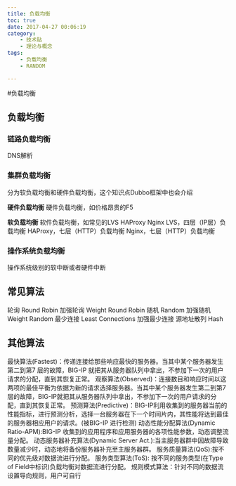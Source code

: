 ```yaml
---
title: 负载均衡
toc: true
date: 2017-04-27 00:06:19
category: 
    - 技术贴
    - 理论与概念
tags: 
    - 负载均衡
    - RANDOM

---
```


#负载均衡

## 负载均衡

### 链路负载均衡
DNS解析

### 集群负载均衡
分为软负载均衡和硬件负载均衡，这个知识点Dubbo框架中也会介绍

**硬件负载均衡**
硬件负载均衡，如价格昂贵的F5

**软负载均衡**
软件负载均衡，如常见的LVS HAProxy Nginx
LVS，四层（IP层）负载均衡
HAProxy，七层（HTTP）负载均衡
Nginx，七层（HTTP）负载均衡

### 操作系统负载均衡
操作系统级别的软中断或者硬件中断

## 常见算法
轮询 Round Robin
加强轮询 Weight Round Robin
随机 Random
加强随机 Weight Random
最少连接 Least Connections
加强最少连接
源地址散列 Hash

<!--more-->
## 其他算法
最快算法(Fastest)：传递连接给那些响应最快的服务器。当其中某个服务器发生第二到第7 层的故障，BIG-IP 就把其从服务器队列中拿出，不参加下一次的用户请求的分配，直到其恢复正常。
观察算法(Observed)：连接数目和响应时间以这两项的最佳平衡为依据为新的请求选择服务器。当其中某个服务器发生第二到第7 层的故障，BIG-IP就把其从服务器队列中拿出，不参加下一次的用户请求的分配，直到其恢复正常。
预测算法(Predictive)：BIG-IP利用收集到的服务器当前的性能指标，进行预测分析，选择一台服务器在下一个时间片内，其性能将达到最佳的服务器相应用户的请求。(被BIG-IP 进行检测)
动态性能分配算法(Dynamic Ratio-APM):BIG-IP 收集到的应用程序和应用服务器的各项性能参数，动态调整流量分配。
动态服务器补充算法(Dynamic Server Act.):当主服务器群中因故障导致数量减少时，动态地将备份服务器补充至主服务器群。
服务质量算法(QoS):按不同的优先级对数据流进行分配。
服务类型算法(ToS): 按不同的服务类型(在Type of Field中标识)负载均衡对数据流进行分配。
规则模式算法：针对不同的数据流设置导向规则，用户可自行